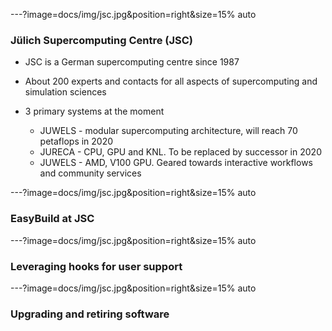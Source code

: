---?image=docs/img/jsc.jpg&position=right&size=15% auto

### Jülich Supercomputing Centre (JSC)

* JSC is a German supercomputing centre since 1987

* About 200 experts and contacts for all aspects of supercomputing and simulation
  sciences

* 3 primary systems at the moment
  * JUWELS - modular supercomputing architecture, will reach 70 petaflops in 2020
  * JURECA - CPU, GPU and KNL. To be replaced by successor in 2020
  * JUWELS - AMD, V100 GPU. Geared towards interactive workflows and community services
  
---?image=docs/img/jsc.jpg&position=right&size=15% auto

### EasyBuild at JSC

---?image=docs/img/jsc.jpg&position=right&size=15% auto

### Leveraging hooks for user support

---?image=docs/img/jsc.jpg&position=right&size=15% auto

### Upgrading and retiring software

